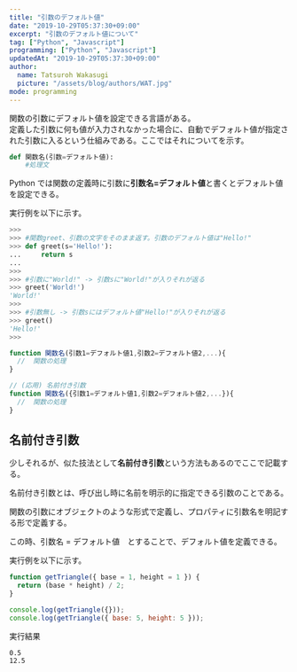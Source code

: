 ```yaml
---
title: "引数のデフォルト値"
date: "2019-10-29T05:37:30+09:00"
excerpt: "引数のデフォルト値について"
tag: ["Python", "Javascript"]
programming: ["Python", "Javascript"]
updatedAt: "2019-10-29T05:37:30+09:00"
author:
  name: Tatsuroh Wakasugi
  picture: "/assets/blog/authors/WAT.jpg"
mode: programming
---
```


関数の引数にデフォルト値を設定できる言語がある。  
定義した引数に何も値が入力されなかった場合に、自動でデフォルト値が指定された引数に入るという仕組みである。ここではそれについてを示す。

<div class="note_content_by_programming_language" id="note_content_Python">

```python
def 関数名(引数=デフォルト値):
    #処理文
```

Python では関数の定義時に引数に**引数名=デフォルト値**と書くとデフォルト値を設定できる。

実行例を以下に示す。

```python
>>>
>>> #関数greet、引数の文字をそのまま返す。引数のデフォルト値は"Hello!"
>>> def greet(s='Hello!'):
...     return s
...
>>>
>>> #引数に"World!" -> 引数sに"World!"が入りそれが返る
>>> greet('World!')
'World!'
>>>
>>> #引数無し -> 引数sにはデフォルト値"Hello!"が入りそれが返る
>>> greet()
'Hello!'
>>>
```

</div>
<div class="note_content_by_programming_language" id="note_content_Javascript">

```javascript
function 関数名(引数1=デフォルト値1,引数2=デフォルト値2,...){
  //  関数の処理
}

// (応用) 名前付き引数
function 関数名({引数1=デフォルト値1,引数2=デフォルト値2,...}){
  //  関数の処理
}
```

## 名前付き引数

少しそれるが、似た技法として**名前付き引数**という方法もあるのでここで記載する。

名前付き引数とは、呼び出し時に名前を明示的に指定できる引数のことである。

関数の引数にオブジェクトのような形式で定義し、プロパティに引数名を明記する形で定義する。

この時、引数名 = デフォルト値　とすることで、デフォルト値を定義できる。

実行例を以下に示す。

```javascript
function getTriangle({ base = 1, height = 1 }) {
  return (base * height) / 2;
}

console.log(getTriangle({}));
console.log(getTriangle({ base: 5, height: 5 }));
```

実行結果

```
0.5
12.5
```

</div>
